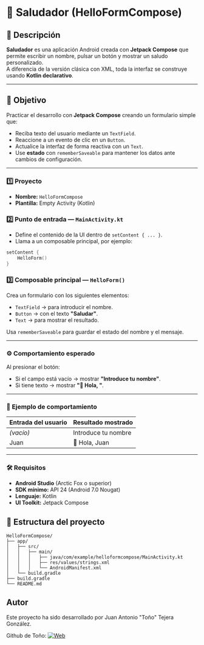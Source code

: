 # 👋 Saludador (HelloFormCompose)

## 🧩 Descripción
**Saludador** es una aplicación Android creada con **Jetpack Compose** que permite escribir un nombre, pulsar un botón y mostrar un saludo personalizado.  
A diferencia de la versión clásica con XML, toda la interfaz se construye usando **Kotlin declarativo**.

---

## 🎯 Objetivo
Practicar el desarrollo con **Jetpack Compose** creando un formulario simple que:
- Reciba texto del usuario mediante un `TextField`.  
- Reaccione a un evento de clic en un `Button`.  
- Actualice la interfaz de forma reactiva con un `Text`.  
- Use **estado** con `rememberSaveable` para mantener los datos ante cambios de configuración.

---

### 1️⃣ Proyecto
- **Nombre:** `HelloFormCompose`  
- **Plantilla:** Empty Activity (Kotlin)

### 2️⃣ Punto de entrada — `MainActivity.kt`
- Define el contenido de la UI dentro de `setContent { ... }`.  
- Llama a un composable principal, por ejemplo:  
```kotlin
setContent {
    HelloForm()
}
```

### 3️⃣ Composable principal — `HelloForm()`

Crea un formulario con los siguientes elementos:

- `TextField` → para introducir el nombre.
- `Button` → con el texto **"Saludar"**.
- `Text` → para mostrar el resultado.

Usa `rememberSaveable` para guardar el estado del nombre y el mensaje.

---

### ⚙️ Comportamiento esperado

Al presionar el botón:

- Si el campo está vacío → mostrar **"Introduce tu nombre"**.
- Si tiene texto → mostrar **"👋 Hola, <nombre>"**.

---

### 🧠 Ejemplo de comportamiento

| Entrada del usuario | Resultado mostrado |
|--------------------|------------------|
| *(vacío)*          | Introduce tu nombre |
| Juan               | 👋 Hola, Juan       |

---

### 🛠️ Requisitos

- **Android Studio** (Arctic Fox o superior)  
- **SDK mínimo:** API 24 (Android 7.0 Nougat)  
- **Lenguaje:** Kotlin  
- **UI Toolkit:** Jetpack Compose

## 🧱 Estructura del proyecto
```
HelloFormCompose/
├── app/
│   ├── src/
│   │   ├── main/
│   │   │   ├── java/com/example/helloformcompose/MainActivity.kt
│   │   │   ├── res/values/strings.xml
│   │   │   └── AndroidManifest.xml
│   └── build.gradle
├── build.gradle
└── README.md
```

## Autor
Este proyecto ha sido desarrollado por Juan Antonio "Toño" Tejera González.  

Github de Toño: [![Web](https://img.shields.io/badge/GitHub-tonodevep-14a1f0?style=for-the-badge&logo=github&logoColor=white&labelColor=101010)](https://github.com/tonodevep/)


